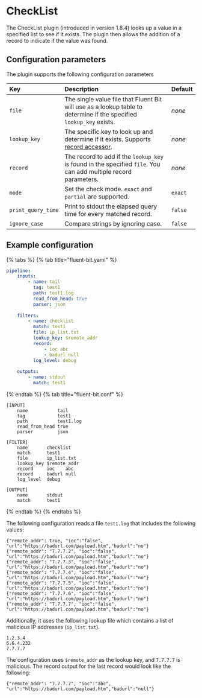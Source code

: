 # CheckList

The CheckList plugin (introduced in version 1.8.4) looks up a value in a specified list to see if it exists. The plugin then allows the addition of a record to indicate if the value was found.

## Configuration parameters

The plugin supports the following configuration parameters

| Key | Description | Default |
| :-- | :---------- | :------ |
| `file` | The single value file that Fluent Bit will use as a lookup table to determine if the specified `lookup_key` exists. | _none_ |
| `lookup_key` | The specific key to look up and determine if it exists. Supports [record accessor](../../administration/configuring-fluent-bit/classic-mode/record-accessor). | _none_ |
| `record` | The record to add if the `lookup_key` is found in the specified `file`. You can add multiple record parameters. | _none_ |
| `mode` | Set the check mode. `exact` and `partial` are supported. | `exact`|
| `print_query_time` | Print to stdout the elapsed query time for every matched record. | `false` |
| `ignore_case` | Compare strings by ignoring case. | `false` |

## Example configuration

{% tabs %}
{% tab title="fluent-bit.yaml" %}

```yaml
pipeline:
    inputs:
        - name: tail
          tag: test1
          path: test1.log
          read_from_head: true
          parser: json
    
    filters:
        - name: checklist
          match: test1
          file: ip_list.txt
          lookup_key: $remote_addr
          record:
              - ioc abc
              - badurl null
          log_level: debug
    
    outputs:
        - name: stdout
          match: test1
```

{% endtab %}
{% tab title="fluent-bit.conf" %}

```text
[INPUT]
    name           tail
    tag            test1
    path           test1.log
    read_from_head true
    parser         json

[FILTER]
    name       checklist
    match      test1
    file       ip_list.txt
    lookup_key $remote_addr
    record     ioc    abc
    record     badurl null
    log_level  debug

[OUTPUT]
    name       stdout
    match      test1
```

{% endtab %}
{% endtabs %}

The following configuration reads a file `test1.log` that includes the following values:

```text
{"remote_addr": true, "ioc":"false", "url":"https://badurl.com/payload.htm","badurl":"no"}
{"remote_addr": "7.7.7.2", "ioc":"false", "url":"https://badurl.com/payload.htm","badurl":"no"}
{"remote_addr": "7.7.7.3", "ioc":"false", "url":"https://badurl.com/payload.htm","badurl":"no"}
{"remote_addr": "7.7.7.4", "ioc":"false", "url":"https://badurl.com/payload.htm","badurl":"no"}
{"remote_addr": "7.7.7.5", "ioc":"false", "url":"https://badurl.com/payload.htm","badurl":"no"}
{"remote_addr": "7.7.7.6", "ioc":"false", "url":"https://badurl.com/payload.htm","badurl":"no"}
{"remote_addr": "7.7.7.7", "ioc":"false", "url":"https://badurl.com/payload.htm","badurl":"no"}

```

Additionally, it uses  the following lookup file which contains a list of malicious IP addresses (`ip_list.txt`).

```text
1.2.3.4
6.6.4.232
7.7.7.7
```

The configuration uses `$remote_addr` as the lookup key, and `7.7.7.7` is malicious. The record output for the last record would look like the following:

```text
{"remote_addr": "7.7.7.7", "ioc":"abc", "url":"https://badurl.com/payload.htm","badurl":"null"}
```